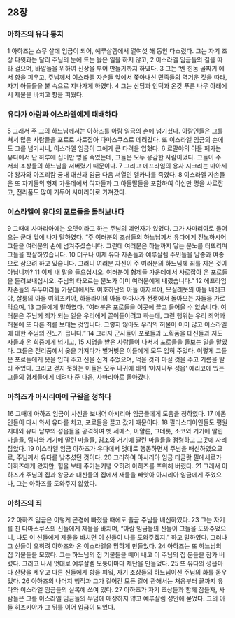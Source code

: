 ## 28장
### 아하즈의 유다 통치
1 아하즈는 스무 살에 임금이 되어, 예루살렘에서 열여섯 해 동안 다스렸다. 그는 자기 조상 다윗과는 달리 주님의 눈에 드는 옳은 일을 하지 않고,
2 이스라엘 임금들의 길을 따라 걸으며, 바알들을 위하여 신상을 부어 만들기까지 하였다.
3 그는 ‘벤 힌놈 골짜기’에서 향을 피우고, 주님께서 이스라엘 자손들 앞에서 쫓아내신 민족들의 역겨운 짓을 따라, 자기 아들들을 불 속으로 지나가게 하였다.
4 그는 산당과 언덕과 온갖 푸른 나무 아래에서 제물을 바치고 향을 피웠다.
### 유다가 아람과 이스라엘에게 패배하다
5 그래서 주 그의 하느님께서는 아하즈를 아람 임금의 손에 넘기셨다. 아람인들은 그를 쳐서 많은 사람들을 포로로 사로잡아 다마스쿠스로 데려갔다. 또 이스라엘 임금의 손에도 그를 넘기시니, 이스라엘 임금이 그에게 큰 타격을 입혔다.
6 르말야의 아들 페카는 유다에서 단 하루에 십이만 명을 죽였는데, 그들은 모두 용감한 사람이었다. 그들이 주 저희 조상들의 하느님을 저버렸기 때문이다.
7 그리고 에프라임의 용사 지크리는 마아세야 왕자와 아즈리캄 궁내 대신과 임금 다음 서열인 엘카나를 죽였다.
8 이스라엘 자손들은 또 자기들의 형제 가운데에서 여자들과 그 아들딸들을 포함하여 이십만 명을 사로잡고, 전리품도 많이 거두어 사마리아로 가져갔다.
### 이스라엘이 유다의 포로들을 돌려보내다
9 그때에 사마리아에는 오뎃이라고 하는 주님의 예언자가 있었다. 그가 사마리아로 들어오는 군대 앞에 나가 말하였다. “주 여러분의 조상들의 하느님께서 유다에게 진노하시어 그들을 여러분의 손에 넘겨주셨습니다. 그런데 여러분은 하늘까지 닿는 분노를 터뜨리며 그들을 학살하였습니다.
10 더구나 이제 유다 자손들과 예루살렘 주민들을 남종과 여종으로 삼으려 하고 있습니다. 그러니 여러분 자신이 주 여러분의 하느님께 죄를 지은 것이 아닙니까?
11 이제 내 말을 들으십시오. 여러분이 형제들 가운데에서 사로잡아 온 포로들을 돌려보내십시오. 주님의 타오르는 분노가 이미 여러분에게 내렸습니다.”
12 에프라임 자손들의 우두머리들 가운데에서도 여호하난의 아들 아자르야, 므실레못의 아들 베레크야, 살룸의 아들 여히즈키야, 하들라이의 아들 아마사가 전쟁에서 돌아오는 자들을 가로막으며,
13 그들에게 말하였다. “여러분은 포로들을 이곳에 끌고 들어올 수 없습니다. 여러분은 주님께 죄가 되는 일을 우리에게 끌어들이려고 하는데, 그런 행위는 우리 죄악과 허물에 또 다른 죄를 보태는 것입니다. 그렇지 않아도 우리의 허물이 이미 많고 이스라엘에 대한 주님의 진노가 큽니다.”
14 그러자 군사들이 포로들과 노획품을 대신들과 지도자들과 온 회중에게 넘기고,
15 지명을 받은 사람들이 나서서 포로들을 돌보는 일을 맡았다. 그들은 전리품에서 옷을 가져다가 벌거벗은 이들에게 모두 입혀 주었다. 이렇게 그들은 포로들에게 옷을 입혀 주고 신을 신겨 주었으며, 먹을 것과 마실 것을 주고 기름을 발라 주었다. 그리고 걷지 못하는 이들은 모두 나귀에 태워 ‘야자나무 성읍’ 예리코에 있는 그들의 형제들에게 데려다 준 다음, 사마리아로 돌아갔다.
### 아하즈가 아시리아에 구원을 청하다
16 그때에 아하즈 임금이 사신을 보내어 아시리아 임금들에게 도움을 청하였다.
17 에돔인들이 다시 와서 유다를 치고, 포로들을 끌고 갔기 때문이다.
18 필리스티아인들도 평원 지대와 유다 남부의 성읍들을 공격하여 벳 세메스, 아얄론, 그데롯, 소코와 거기에 딸린 마을들, 팀나와 거기에 딸린 마을들, 김조와 거기에 딸린 마을들을 점령하고 그곳에 자리 잡았다.
19 이스라엘 임금 아하즈가 유다에서 멋대로 행동하면서 주님을 배신하였으므로, 주님께서 유다를 낮추셨던 것이다.
20 그리하여 아시리아 임금 티글랏 필에세르가 아하즈에게 왔지만, 힘을 보태 주기는커녕 오히려 아하즈를 포위해 버렸다.
21 그래서 아하즈가 주님의 집과 왕궁과 대신들의 집에서 재물을 빼앗아 아시리아 임금에게 주었으나, 그는 아하즈를 도와주지 않았다.
### 아하즈의 죄
22 아하즈 임금은 이렇게 곤경에 빠졌을 때에도 줄곧 주님을 배신하였다.
23 그는 자기를 친 다마스쿠스의 신들에게 제물을 바치며, “아람 임금들의 신들이 그들을 도와주었으니, 나도 이 신들에게 제물을 바치면 이 신들이 나를 도와주겠지.” 하고 말하였다. 그러나 그 신들이 오히려 아하즈와 온 이스라엘을 망하게 만들었다.
24 아하즈는 또 하느님의 집 기물들을 모았다. 그는 하느님의 집 기물들을 떼어 내고 이 주님의 집 문들을 잠가 버렸다. 그러고 나서 멋대로 예루살렘 모퉁이마다 제단을 만들었다.
25 또 유다의 성읍마다 산당을 세우고 다른 신들에게 향을 피워, 자기 조상들의 하느님이신 주님의 화를 돋우었다.
26 아하즈의 나머지 행적과 그가 걸어간 모든 길에 관해서는 처음부터 끝까지 유다와 이스라엘 임금들의 실록에 쓰여 있다.
27 아하즈가 자기 조상들과 함께 잠들자, 사람들은 그를 이스라엘 임금들의 무덤에 매장하지 않고 예루살렘 성안에 묻었다. 그의 아들 히즈키야가 그 뒤를 이어 임금이 되었다.
